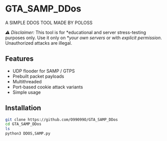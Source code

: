 # GTA_SAMP_DDos
A SIMPLE DDOS TOOL MADE BY POLOSS

*⚠ Disclaimer:* This tool is for *educational and server stress-testing purposes only. Use it only on **your own servers* or with *explicit permission*. Unauthorized attacks are illegal.

## Features
- UDP flooder for SAMP / GTPS
- Prebuilt packet payloads
- Multithreaded
- Port-based cookie attack variants
- Simple usage

## Installation
```bash
git clone https://github.com/O99099O/GTA_SAMP_DDos
cd GTA_SAMP_DDos
ls
python3 DDOS,SAMP.py
